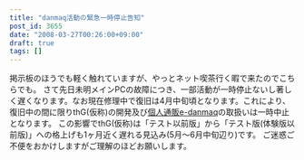 ```yaml
---
title: "danmaq活動の緊急一時停止告知"
post_id: 3655
date: "2008-03-27T00:26:00+09:00"
draft: true
tags: []
---
```



掲示板のほうでも軽く触れていますが、やっとネット喫茶行く暇で来たのでこちらでも。 さて先日未明メインPCの故障につき、一部活動が一時停止ないし著しく遅くなります。なお現在修理中で復旧は4月中旬頃となります。これにより、復旧中の間に限りthG(仮称)の開発及び[個人通販e-danmaq](http://e.danmaq.com/)の取扱いは一時中止となります。 この影響でthG(仮称)は「テスト以前版」から「テスト版(体験版以前版)」への格上げも1ヶ月近く遅れる見込み(5月～6月中旬辺り)です。 ご迷惑ご不便をおかけしますがご理解のほどお願いします。

